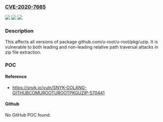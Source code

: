 ### [CVE-2020-7665](https://cve.mitre.org/cgi-bin/cvename.cgi?name=CVE-2020-7665)
![](https://img.shields.io/static/v1?label=Product&message=github.com%2Fu-root%2Fu-root%2Fpkg%2Fuzip&color=blue)
![](https://img.shields.io/static/v1?label=Version&message=%3E%3D%200%20&color=brighgreen)
![](https://img.shields.io/static/v1?label=Vulnerability&message=Arbitrary%20File%20Write%20via%20Archive%20Extraction%20(Zip%20Slip)&color=brighgreen)

### Description

This affects all versions of package github.com/u-root/u-root/pkg/uzip. It is vulnerable to both leading and non-leading relative path traversal attacks in zip file extraction.

### POC

#### Reference
- https://snyk.io/vuln/SNYK-GOLANG-GITHUBCOMUROOTUROOTPKGUZIP-570441

#### Github
No GitHub POC found.


